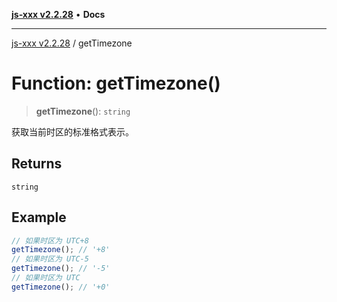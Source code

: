 [**js-xxx v2.2.28**](../README.md) • **Docs**

***

[js-xxx v2.2.28](../README.md) / getTimezone

# Function: getTimezone()

> **getTimezone**(): `string`

获取当前时区的标准格式表示。

## Returns

`string`

## Example

```ts
// 如果时区为 UTC+8
getTimezone(); // '+8'
// 如果时区为 UTC-5
getTimezone(); // '-5'
// 如果时区为 UTC
getTimezone(); // '+0'
```
